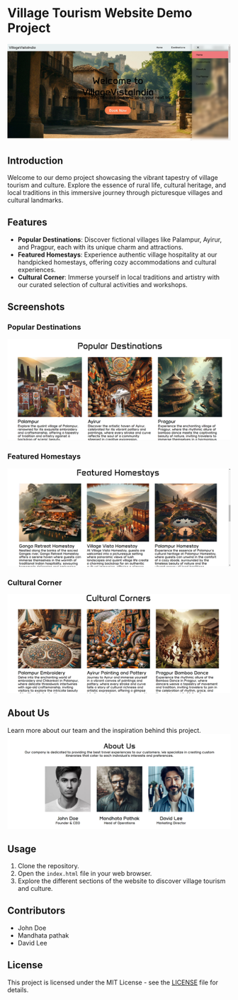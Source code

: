 # Village Tourism Website Demo Project

![Homepage](assestes/images/Homepage.png)

## Introduction
Welcome to our demo project showcasing the vibrant tapestry of village tourism and culture. Explore the essence of rural life, cultural heritage, and local traditions in this immersive journey through picturesque villages and cultural landmarks.

## Features
- **Popular Destinations**: Discover fictional villages like Palampur, Ayirur, and Pragpur, each with its unique charm and attractions.
- **Featured Homestays**: Experience authentic village hospitality at our handpicked homestays, offering cozy accommodations and cultural experiences.
- **Cultural Corner**: Immerse yourself in local traditions and artistry with our curated selection of cultural activities and workshops.

## Screenshots

### Popular Destinations
![Screenshot](assestes/images/Destination.png)

### Featured Homestays
![Screenshot](assestes/images/Homestays.png)
### Cultural Corner
![Screenshot](assestes/images/CulturalC.png)

## About Us
Learn more about our team and the inspiration behind this project.
![About Us](assestes/images/aboutus.png)

## Usage
1. Clone the repository.
2. Open the `index.html` file in your web browser.
3. Explore the different sections of the website to discover village tourism and culture.

## Contributors
- John Doe
- Mandhata pathak
- David Lee

## License
This project is licensed under the MIT License - see the [LICENSE](LICENSE) file for details.

